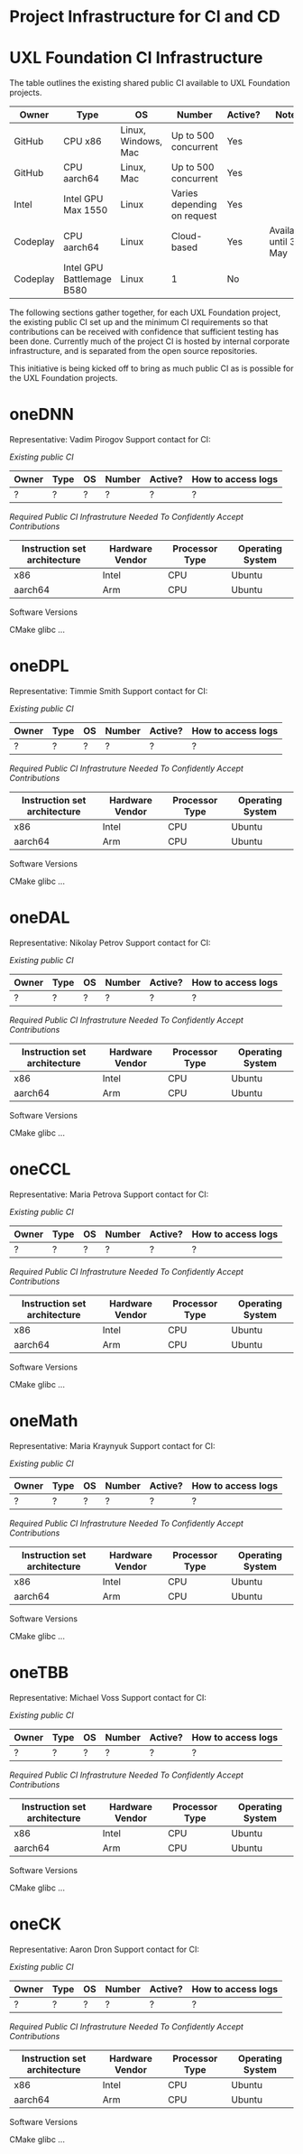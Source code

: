 # Project Infrastructure for CI and CD

UXL Foundation CI Infrastructure
================================

The table outlines the existing shared public CI available to UXL Foundation projects.

| Owner | Type | OS | Number | Active? | Notes |
| --- | --- | --- | --- | --- | --- |
| GitHub | CPU x86 | Linux, Windows, Mac | Up to 500 concurrent | Yes | |
| GitHub | CPU aarch64 | Linux, Mac | Up to 500 concurrent | Yes | |
| Intel | Intel GPU Max 1550 | Linux | Varies depending on request | Yes | |
| Codeplay | CPU aarch64 | Linux | Cloud-based | Yes | Available until 31 May |
| Codeplay | Intel GPU Battlemage B580 | Linux | 1 | No | |

The following sections gather together, for each UXL Foundation project, the existing public CI set up and the minimum CI requirements so that contributions can be received with confidence that sufficient testing has been done.
Currently much of the project CI is hosted by internal corporate infrastructure, and is separated from the open source repositories.

This initiative is being kicked off to bring as much public CI as is possible for the UXL Foundation projects.

oneDNN 
======

Representative: Vadim Pirogov
Support contact for CI:

*Existing public CI*

| Owner | Type | OS | Number | Active? | How to access logs |
| --- | --- | --- | --- | --- | --- |
| ? | ? | ? | ? | ? | ? |

*Required Public CI Infrastruture Needed To Confidently Accept Contributions*

| Instruction set architecture | Hardware Vendor | Processor Type | Operating System | 
| --- | --- | --- | --- |
| x86 | Intel | CPU | Ubuntu |
| aarch64 | Arm | CPU | Ubuntu |

Software Versions

CMake
glibc
...

oneDPL 
======

Representative: Timmie Smith
Support contact for CI:

*Existing public CI*

| Owner | Type | OS | Number | Active? | How to access logs |
| --- | --- | --- | --- | --- | --- |
| ? | ? | ? | ? | ? | ? |

*Required Public CI Infrastruture Needed To Confidently Accept Contributions*

| Instruction set architecture | Hardware Vendor | Processor Type | Operating System | 
| --- | --- | --- | --- |
| x86 | Intel | CPU | Ubuntu |
| aarch64 | Arm | CPU | Ubuntu |

Software Versions

CMake
glibc
...

oneDAL 
======

Representative: Nikolay Petrov
Support contact for CI:

*Existing public CI*

| Owner | Type | OS | Number | Active? | How to access logs |
| --- | --- | --- | --- | --- | --- |
| ? | ? | ? | ? | ? | ? |

*Required Public CI Infrastruture Needed To Confidently Accept Contributions*

| Instruction set architecture | Hardware Vendor | Processor Type | Operating System | 
| --- | --- | --- | --- |
| x86 | Intel | CPU | Ubuntu |
| aarch64 | Arm | CPU | Ubuntu |

Software Versions

CMake
glibc
...

oneCCL 
======

Representative: Maria Petrova
Support contact for CI:

*Existing public CI*

| Owner | Type | OS | Number | Active? | How to access logs |
| --- | --- | --- | --- | --- | --- |
| ? | ? | ? | ? | ? | ? |

*Required Public CI Infrastruture Needed To Confidently Accept Contributions*

| Instruction set architecture | Hardware Vendor | Processor Type | Operating System | 
| --- | --- | --- | --- |
| x86 | Intel | CPU | Ubuntu |
| aarch64 | Arm | CPU | Ubuntu |

Software Versions

CMake
glibc
...

oneMath
=======

Representative: Maria Kraynyuk
Support contact for CI:

*Existing public CI*

| Owner | Type | OS | Number | Active? | How to access logs |
| --- | --- | --- | --- | --- | --- |
| ? | ? | ? | ? | ? | ? |

*Required Public CI Infrastruture Needed To Confidently Accept Contributions*

| Instruction set architecture | Hardware Vendor | Processor Type | Operating System | 
| --- | --- | --- | --- |
| x86 | Intel | CPU | Ubuntu |
| aarch64 | Arm | CPU | Ubuntu |

Software Versions

CMake
glibc
...

oneTBB 
======

Representative: Michael Voss
Support contact for CI:

*Existing public CI*

| Owner | Type | OS | Number | Active? | How to access logs |
| --- | --- | --- | --- | --- | --- |
| ? | ? | ? | ? | ? | ? |

*Required Public CI Infrastruture Needed To Confidently Accept Contributions*

| Instruction set architecture | Hardware Vendor | Processor Type | Operating System | 
| --- | --- | --- | --- |
| x86 | Intel | CPU | Ubuntu |
| aarch64 | Arm | CPU | Ubuntu |

Software Versions

CMake
glibc
...

oneCK 
=====

Representative: Aaron Dron
Support contact for CI:

*Existing public CI*

| Owner | Type | OS | Number | Active? | How to access logs |
| --- | --- | --- | --- | --- | --- |
| ? | ? | ? | ? | ? | ? |

*Required Public CI Infrastruture Needed To Confidently Accept Contributions*

| Instruction set architecture | Hardware Vendor | Processor Type | Operating System | 
| --- | --- | --- | --- |
| x86 | Intel | CPU | Ubuntu |
| aarch64 | Arm | CPU | Ubuntu |

Software Versions

CMake
glibc
...
